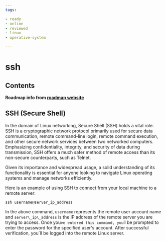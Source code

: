 ```yaml
---
tags:

- ready
- online
- reviewed
- linux
- operative-system

---
```


# ssh

## Contents

__Roadmap info from [roadmap website](https://roadmap.sh/linux/networking/ssh)__

## SSH (Secure Shell)

In the domain of Linux networking, Secure Shell (SSH) holds a vital role. SSH is a cryptographic network protocol primarily used for secure data communication, remote command-line login, remote command execution, and other secure network services between two networked computers. Emphasizing confidentiality, integrity, and security of data during transmission, SSH offers a much safer method of remote access than its non-secure counterparts, such as Telnet.

Given its importance and widespread usage, a solid understanding of its functionality is essential for anyone looking to navigate Linux operating systems and manage networks efficiently.

Here is an example of using SSH to connect from your local machine to a remote server:

```
ssh username@server_ip_address
```

In the above command, `username` represents the remote user account name and `server\_ip\_address` is the IP address of the remote server you are trying to access. Once you`ve entered this command, you`ll be prompted to enter the password for the specified user's account. After successful verification, you`ll be logged into the remote Linux server.
